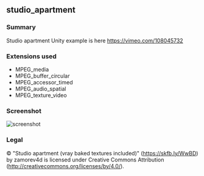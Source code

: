 
## studio_apartment

### Summary
Studio apartment Unity example is here https://vimeo.com/108045732

### Extensions used

- MPEG_media
- MPEG_buffer_circular
- MPEG_accessor_timed
- MPEG_audio_spatial
- MPEG_texture_video

### Screenshot
![screenshot](metadata/studio_apartment.png)

### Legal

&#169; "Studio apartment (vray baked textures included)" (https://skfb.ly/WwBD) by zamorev4d is licensed under Creative Commons Attribution (http://creativecommons.org/licenses/by/4.0/).
